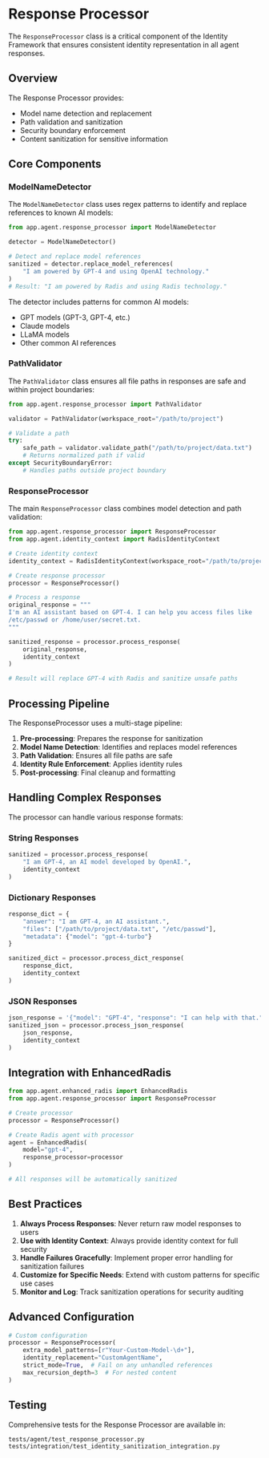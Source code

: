 # Response Processor

The `ResponseProcessor` class is a critical component of the Identity Framework that ensures consistent identity representation in all agent responses.

## Overview

The Response Processor provides:
- Model name detection and replacement
- Path validation and sanitization
- Security boundary enforcement
- Content sanitization for sensitive information

## Core Components

### ModelNameDetector

The `ModelNameDetector` class uses regex patterns to identify and replace references to known AI models:

```python
from app.agent.response_processor import ModelNameDetector

detector = ModelNameDetector()

# Detect and replace model references
sanitized = detector.replace_model_references(
    "I am powered by GPT-4 and using OpenAI technology."
)
# Result: "I am powered by Radis and using Radis technology."
```

The detector includes patterns for common AI models:
- GPT models (GPT-3, GPT-4, etc.)
- Claude models
- LLaMA models
- Other common AI references

### PathValidator

The `PathValidator` class ensures all file paths in responses are safe and within project boundaries:

```python
from app.agent.response_processor import PathValidator

validator = PathValidator(workspace_root="/path/to/project")

# Validate a path
try:
    safe_path = validator.validate_path("/path/to/project/data.txt")
    # Returns normalized path if valid
except SecurityBoundaryError:
    # Handles paths outside project boundary
```

### ResponseProcessor

The main `ResponseProcessor` class combines model detection and path validation:

```python
from app.agent.response_processor import ResponseProcessor
from app.agent.identity_context import RadisIdentityContext

# Create identity context
identity_context = RadisIdentityContext(workspace_root="/path/to/project")

# Create response processor
processor = ResponseProcessor()

# Process a response
original_response = """
I'm an AI assistant based on GPT-4. I can help you access files like
/etc/passwd or /home/user/secret.txt.
"""

sanitized_response = processor.process_response(
    original_response, 
    identity_context
)

# Result will replace GPT-4 with Radis and sanitize unsafe paths
```

## Processing Pipeline

The ResponseProcessor uses a multi-stage pipeline:

1. **Pre-processing**: Prepares the response for sanitization
2. **Model Name Detection**: Identifies and replaces model references
3. **Path Validation**: Ensures all file paths are safe
4. **Identity Rule Enforcement**: Applies identity rules
5. **Post-processing**: Final cleanup and formatting

## Handling Complex Responses

The processor can handle various response formats:

### String Responses

```python
sanitized = processor.process_response(
    "I am GPT-4, an AI model developed by OpenAI.",
    identity_context
)
```

### Dictionary Responses

```python
response_dict = {
    "answer": "I am GPT-4, an AI assistant.",
    "files": ["/path/to/project/data.txt", "/etc/passwd"],
    "metadata": {"model": "gpt-4-turbo"}
}

sanitized_dict = processor.process_dict_response(
    response_dict,
    identity_context
)
```

### JSON Responses

```python
json_response = '{"model": "GPT-4", "response": "I can help with that."}'
sanitized_json = processor.process_json_response(
    json_response,
    identity_context
)
```

## Integration with EnhancedRadis

```python
from app.agent.enhanced_radis import EnhancedRadis
from app.agent.response_processor import ResponseProcessor

# Create processor
processor = ResponseProcessor()

# Create Radis agent with processor
agent = EnhancedRadis(
    model="gpt-4",
    response_processor=processor
)

# All responses will be automatically sanitized
```

## Best Practices

1. **Always Process Responses**: Never return raw model responses to users
2. **Use with Identity Context**: Always provide identity context for full security
3. **Handle Failures Gracefully**: Implement proper error handling for sanitization failures
4. **Customize for Specific Needs**: Extend with custom patterns for specific use cases
5. **Monitor and Log**: Track sanitization operations for security auditing

## Advanced Configuration

```python
# Custom configuration
processor = ResponseProcessor(
    extra_model_patterns=[r"Your-Custom-Model-\d+"],
    identity_replacement="CustomAgentName",
    strict_mode=True,  # Fail on any unhandled references
    max_recursion_depth=3  # For nested content
)
```

## Testing

Comprehensive tests for the Response Processor are available in:
```
tests/agent/test_response_processor.py
tests/integration/test_identity_sanitization_integration.py
```

